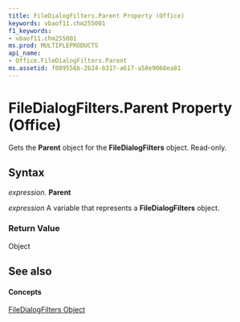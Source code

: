 ```yaml
---
title: FileDialogFilters.Parent Property (Office)
keywords: vbaof11.chm255001
f1_keywords:
- vbaof11.chm255001
ms.prod: MULTIPLEPRODUCTS
api_name:
- Office.FileDialogFilters.Parent
ms.assetid: f089556b-2b24-b317-a617-a58e9068ea81
---
```



# FileDialogFilters.Parent Property (Office)

Gets the  **Parent** object for the **FileDialogFilters** object. Read-only.


## Syntax

 _expression_. **Parent**

 _expression_ A variable that represents a **FileDialogFilters** object.


### Return Value

Object


## See also


#### Concepts


[FileDialogFilters Object](filedialogfilters-object-office.md)


